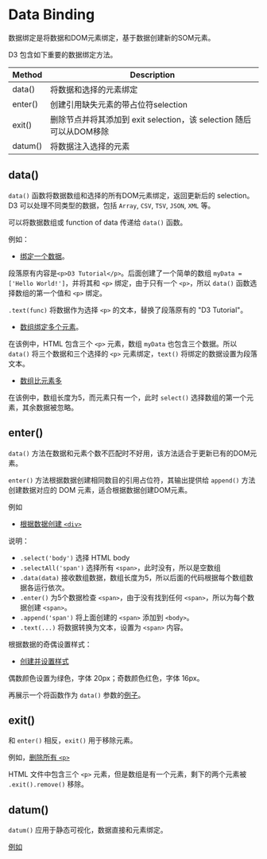 # Data Binding

数据绑定是将数据和DOM元素绑定，基于数据创建新的SOM元素。

D3 包含如下重要的数据绑定方法。

| Method  | Description                                                         |
| ------- | ------------------------------------------------------------------- |
| data()  | 将数据和选择的元素绑定                                              |
| enter() | 创建引用缺失元素的带占位符selection                                 |
| exit()  | 删除节点并将其添加到 exit selection，该 selection 随后可以从DOM移除 |
| datum() | 将数据注入选择的元素                                                |

## data()

`data()` 函数将数据数组和选择的所有DOM元素绑定，返回更新后的 selection。D3 可以处理不同类型的数据，包括 `Array`, `CSV`, `TSV`, `JSON`, `XML` 等。

可以将数据数组或 function of data 传递给 `data()` 函数。

例如：

- [绑定一个数据](../sample_code/d3_demos/data_p.html)。

段落原有内容是`<p>D3 Tutorial</p>`。后面创建了一个简单的数组 `myData = ['Hello World!']`，并将其和 `<p>` 绑定，由于只有一个 `<p>`，所以 `data()` 函数选择数组的第一个值和 `<p>` 绑定。

`.text(func)` 将数据作为选择 `<p>` 的文本，替换了段落原有的 "D3 Tutorial"。

- [数组绑定多个元素](../sample_code/d3_demos/data_p3.html)。

在该例中，HTML 包含三个 `<p>` 元素，数组 `myData` 也包含三个数据。所以 `data()` 将三个数据和三个选择的 `<p>` 元素绑定，`text()` 将绑定的数据设置为段落文本。

- [数组比元素多](../sample_code/d3_demos/data_pd3.html)

在该例中，数组长度为5，而元素只有一个，此时 `select()` 选择数组的第一个元素，其余数据被忽略。

## enter()

`data()` 方法在数据和元素个数不匹配时不好用，该方法适合于更新已有的DOM元素。

`enter()` 方法根据数据创建相同数目的引用占位符，其输出提供给 `append()` 方法创建数据对应的 DOM 元素，适合根据数据创建DOM元素。

例如

- [根据数据创建 `<div>`](../sample_code/d3_demos/enter_t1.html)

说明：

- `.select('body')` 选择 HTML body
- `.selectAll('span')` 选择所有 `<span>`，此时没有，所以是空数组
- `.data(data)` 接收数组数据，数组长度为5，所以后面的代码根据每个数组数据各运行依次。
- `.enter()` 为5个数据检查 `<span>`，由于没有找到任何 `<span>`，所以为每个数据创建 `<span>`。
- `.append('span')` 将上面创建的 `<span>` 添加到 `<body>`。
- `.text(...)` 将数据转换为文本，设置为 `<span>` 内容。

根据数据的奇偶设置样式：

- [创建并设置样式](../sample_code/d3_demos/enter_t2.html)

偶数颜色设置为绿色，字体 20px；奇数颜色红色，字体 16px。

再展示一个将函数作为 `data()` 参数的[例子](../sample_code/d3_demos/enter_t3.html)。

## exit()

和 `enter()` 相反，`exit()` 用于移除元素。

例如，[删除所有 `<p>`](../sample_code/d3_demos/exit_t1.html)

HTML 文件中包含三个 `<p>` 元素，但是数组是有一个元素，剩下的两个元素被 `.exit().remove()` 移除。

## datum()

`datum()` 应用于静态可视化，数据直接和元素绑定。

[例如](../sample_code/d3_demos/datum_1.html)
